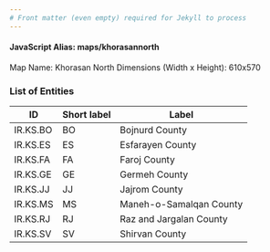 ```yaml
---
# Front matter (even empty) required for Jekyll to process
---
```


#### JavaScript Alias: maps/khorasannorth

Map Name: Khorasan North
Dimensions (Width x Height): 610x570





### List of Entities

ID | Short label | Label
---|---|---|
IR.KS.BO|BO|Bojnurd County
IR.KS.ES|ES|Esfarayen County
IR.KS.FA|FA|Faroj County
IR.KS.GE|GE|Germeh County
IR.KS.JJ|JJ|Jajrom County
IR.KS.MS|MS|Maneh-o-Samalqan County
IR.KS.RJ|RJ|Raz and Jargalan County
IR.KS.SV|SV|Shirvan County